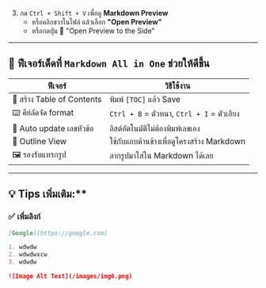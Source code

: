 
3. กด `Ctrl + Shift + V` เพื่อดู **Markdown Preview**
   - หรือคลิกขวาในไฟล์ แล้วเลือก **"Open Preview"**
   - หรือกดปุ่ม 📄 "Open Preview to the Side"

---

## 🎯 ฟีเจอร์เด็ดที่ `Markdown All in One` ช่วยให้ดีขึ้น

| ฟีเจอร์ | วิธีใช้งาน |
|---------|-------------|
| 🔢 สร้าง Table of Contents | พิมพ์ `[TOC]` แล้ว Save |
| ⌨️ คีย์ลัดจัด format | `Ctrl + B` = ตัวหนา, `Ctrl + I` = ตัวเอียง |
| 🔄 Auto update เลขหัวข้อ | ลิสต์อัตโนมัติไม่ต้องพิมพ์เลขเอง |
| 🧾 Outline View | ใช้กับแถบด้านข้างเพื่อดูโครงสร้าง Markdown |
| 🖼️ รองรับแทรกรูป | ลากรูปมาใส่ใน Markdown ได้เลย |

---

## 💡 Tips เพิ่มเติม:**

### ✅ เพิ่มลิงก์
```md
[Google](https://google.com)

1. wdwdw
2. wdwdwxcw
3. wdwdw

![Image Alt Text](/images/img6.png)

